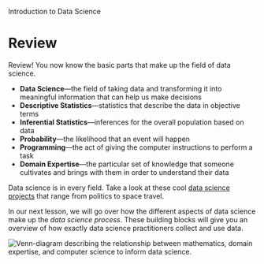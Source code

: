 Introduction to Data Science
# Review

Review! You now know the basic parts that make up the field of data science.

-   **Data Science**—the field of taking data and transforming it into meaningful information that can help us make decisions
-   **Descriptive Statistics**—statistics that describe the data in objective terms
-   **Inferential Statistics**—inferences for the overall population based on data
-   **Probability**—the likelihood that an event will happen
-   **Programming**—the act of giving the computer instructions to perform a task
-   **Domain Expertise**—the particular set of knowledge that someone cultivates and brings with them in order to understand their data

Data science is in every field. Take a look at these cool [data science projects](http://flowingdata.com/2017/12/28/10-best-data-visualization-projects-of-2017/) that range from politics to space travel.

In our next lesson, we will go over how the different aspects of data science make up the _data science process_. These building blocks will give you an overview of how exactly data science practitioners collect and use data.

![Venn-diagram describing the relationship between mathematics, domain expertise, and computer science to inform data science.](https://content.codecademy.com/programs/code-foundations-path/ds-survey/lesson%201/venn%20diagram.png)
